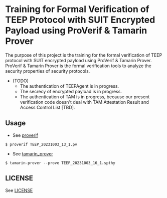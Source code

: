 # Training for Formal Verification of TEEP Protocol with SUIT Encrypted Payload using ProVerif & Tamarin Prover
The purpose of this project is the training for the formal verification of TEEP protocol with SUIT encrypted payload using ProVerif & Tamarin Prover.
ProVerif & Tamarin Prover is the formal verification tools to analyze the security properties of security protocols.
- (TODO)
  - The authentication of TEEPAgent is in progress.
  - The secrecy of encrypted payload is in progress.
  - The authentication of TAM is in progress, because our present verification code doesn't deal with TAM Attestation Result and Access Control List [TBD].

## Usage
- See [proverif](https://bblanche.gitlabpages.inria.fr/proverif/)
```
$ proverif TEEP_20231003_13_1.pv
```
- See [tamarin_prover](https://tamarin-prover.github.io/)
```
$ tamarin-prover --prove TEEP_20231003_16_1.spthy
```
## LICENSE
See [LICENSE](NTTSoftwareLicenseAgreement_TEEP_20231006.pdf)

